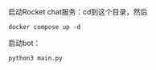 启动Rocket chat服务：cd到这个目录，然后

```shell
docker compose up -d
```

启动bot：

```shell
python3 main.py
```

